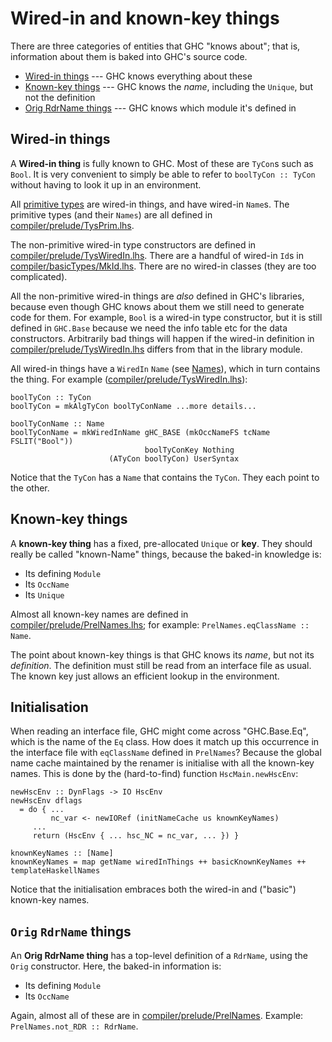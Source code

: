 
 


# Wired-in and known-key things



There are three categories of entities that GHC "knows about"; that is, information about them is baked into GHC's source code.


- [Wired-in things](commentary/compiler/wired-in#wired-in-things) --- GHC knows everything about these
- [Known-key things](commentary/compiler/wired-in#known-key-things) --- GHC knows the *name*, including the `Unique`, but not the definition
- [Orig RdrName  things](commentary/compiler/wired-in#orig-rdrname-things) --- GHC knows which module it's defined in

## Wired-in things



A **Wired-in thing** is fully known to GHC.  Most of these are `TyCon`s such as `Bool`. It is very convenient to simply be able to refer to `boolTyCon :: TyCon` without having to look it up in an environment.  



All [primitive types](commentary/compiler/type-type#classifying-types) are wired-in things, and have wired-in `Name`s.  The primitive types (and their `Names`) are all defined in [compiler/prelude/TysPrim.lhs](/trac/ghc/browser/ghc/compiler/prelude/TysPrim.lhs).



The non-primitive wired-in type constructors are defined in [compiler/prelude/TysWiredIn.lhs](/trac/ghc/browser/ghc/compiler/prelude/TysWiredIn.lhs).  There are a handful of wired-in `Id`s in [compiler/basicTypes/MkId.lhs](/trac/ghc/browser/ghc/compiler/basicTypes/MkId.lhs). There are no wired-in classes (they are too complicated). 



All the non-primitive wired-in things are *also* defined in GHC's libraries, because even though GHC knows about them we still need to generate code for them. For example, `Bool` is a wired-in type constructor, but it is still defined in `GHC.Base` because we need the info table etc for the data constructors.  Arbitrarily bad things will happen if the wired-in definition in [compiler/prelude/TysWiredIn.lhs](/trac/ghc/browser/ghc/compiler/prelude/TysWiredIn.lhs) differs from that in the library module.



All wired-in things have a `WiredIn` `Name` (see [Names](commentary/compiler/name-type)), which in turn contains the thing.  For example ([compiler/prelude/TysWiredIn.lhs](/trac/ghc/browser/ghc/compiler/prelude/TysWiredIn.lhs)):


```wiki
boolTyCon :: TyCon
boolTyCon = mkAlgTyCon boolTyConName ...more details...

boolTyConName :: Name
boolTyConName = mkWiredInName gHC_BASE (mkOccNameFS tcName FSLIT("Bool"))
                              boolTyConKey Nothing
 	 	              (ATyCon boolTyCon) UserSyntax
```


Notice that the `TyCon` has a `Name` that contains the `TyCon`.  They each point to the other.


## Known-key things



A **known-key thing** has a fixed, pre-allocated `Unique` or **key**.  They should really be called "known-Name" things, because the baked-in knowledge is:


- Its defining `Module`
- Its `OccName`
- Its `Unique`


Almost all known-key names are defined in [compiler/prelude/PrelNames.lhs](/trac/ghc/browser/ghc/compiler/prelude/PrelNames.lhs); for example: `PrelNames.eqClassName :: Name`.



The point about known-key things is that GHC knows its *name*, but not its *definition*.  The definition must still be read from an interface file as usual. The known key just allows an efficient lookup in the environment.


## Initialisation



When reading an interface file, GHC might come across "GHC.Base.Eq", which is the name of the `Eq` class.  How does it match up this occurrence in the interface file with `eqClassName` defined in `PrelNames`?  Because the global name cache maintained by the renamer is initialise with all the known-key names.  This is done by the (hard-to-find) function `HscMain.newHscEnv`:


```wiki
newHscEnv :: DynFlags -> IO HscEnv
newHscEnv dflags
  = do { ...
         nc_var <- newIORef (initNameCache us knownKeyNames)
	 ...
	 return (HscEnv { ... hsc_NC = nc_var, ... }) }

knownKeyNames :: [Name]
knownKeyNames = map getName wiredInThings ++ basicKnownKeyNames ++ templateHaskellNames
```


Notice that the initialisation embraces both the wired-in and ("basic") known-key names.


## `Orig` `RdrName` things



An **Orig RdrName thing** has a top-level definition of a `RdrName`, using the `Orig` constructor.  Here, the baked-in information is:


- Its defining `Module`
- Its `OccName`


Again, almost all of these are in [compiler/prelude/PrelNames](/trac/ghc/browser/ghc/compiler/prelude/PrelNames).
Example: `PrelNames.not_RDR :: RdrName`.


